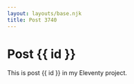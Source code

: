 ```yaml
---
layout: layouts/base.njk
title: Post 3740
---
```


# Post {{ id }}

This is post {{ id }} in my Eleventy project.
